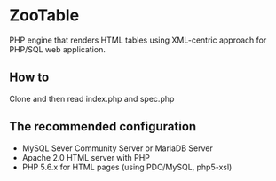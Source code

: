 # ZooTable
PHP engine that renders HTML tables using XML-centric approach for PHP/SQL web application.


## How to
Clone and then read index.php and spec.php


## The recommended configuration
* MySQL Sever Community Server or MariaDB Server
* Apache 2.0 HTML server with PHP
* PHP 5.6.x for HTML pages (using PDO/MySQL, php5-xsl)
